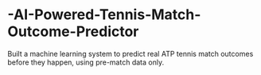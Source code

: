 # -AI-Powered-Tennis-Match-Outcome-Predictor
 Built a machine learning system to predict real ATP tennis match outcomes before they happen, using  pre-match data only.
